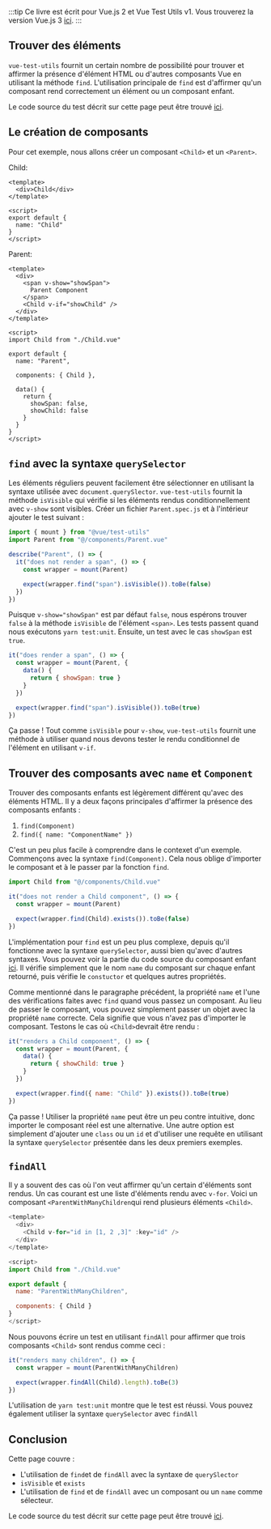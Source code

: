:::tip Ce livre est écrit pour Vue.js 2 et Vue Test Utils v1.
Vous trouverez la version Vue.js 3 [ici](/v3/fr).
:::

## Trouver des éléments


`vue-test-utils` fournit un certain nombre de possibilité pour trouver et affirmer la présence d'élément HTML ou d'autres composants Vue en utilisant la méthode `find`. L'utilisation principale de `find` est d'affirmer qu'un composant rend correctement un élément ou un composant enfant.


Le code source du test décrit sur cette page peut être trouvé [ici](https://github.com/lmiller1990/vue-testing-handbook/tree/master/demo-app/tests/unit/Parent.spec.js).

## Le création de composants

Pour cet exemple, nous allons créer un composant `<Child>` et un `<Parent>`.

Child:

```vue
<template>
  <div>Child</div>
</template>

<script>
export default {
  name: "Child"
}
</script>
```

Parent:

```vue
<template>
  <div>
    <span v-show="showSpan">
      Parent Component
    </span>
    <Child v-if="showChild" />
  </div>
</template>

<script>
import Child from "./Child.vue"

export default {
  name: "Parent",

  components: { Child },

  data() {
    return {
      showSpan: false,
      showChild: false
    }
  }
}
</script>
```

## `find` avec la syntaxe `querySelector`

Les éléments réguliers peuvent facilement être sélectionner en utilisant la syntaxe utilisée avec `document.querySlector`. `vue-test-utils` fournit la méthode `isVisible` qui vérifie si les éléments rendus conditionnellement avec `v-show` sont visibles. Créer un fichier `Parent.spec.js` et à l'intérieur ajouter le test suivant :

```js
import { mount } from "@vue/test-utils"
import Parent from "@/components/Parent.vue"

describe("Parent", () => {
  it("does not render a span", () => {
    const wrapper = mount(Parent)

    expect(wrapper.find("span").isVisible()).toBe(false)
  })
})
```
Puisque `v-show="showSpan"` est par défaut `false`, nous espérons trouver `false` à la méthode `isVisible` de l'élément `<span>`. Les tests passent quand nous exécutons `yarn test:unit`. Ensuite, un test avec le cas `showSpan` est `true`.  

```js
it("does render a span", () => {
  const wrapper = mount(Parent, {
    data() {
      return { showSpan: true }
    }
  })

  expect(wrapper.find("span").isVisible()).toBe(true)
})
```
Ça passe ! Tout comme `isVisible` pour `v-show`, `vue-test-utils` fournit une méthode à utiliser quand nous devons tester le rendu conditionnel de l'élément en utilisant `v-if`.


## Trouver des composants avec `name` et `Component`

Trouver des composants enfants est légèrement différent qu'avec des éléments HTML. Il y a deux façons principales d'affirmer la présence des composants enfants :

1. `find(Component)`
2. `find({ name: "ComponentName" })`

C'est un peu plus facile à comprendre dans le contexet d'un exemple. Commençons avec la syntaxe `find(Component)`. Cela nous oblige d'importer le composant et à le passer par la fonction `find`.


```js
import Child from "@/components/Child.vue"

it("does not render a Child component", () => {
  const wrapper = mount(Parent)

  expect(wrapper.find(Child).exists()).toBe(false)
})
```
L'implémentation pour `find` est un peu plus complexe, depuis qu'il fonctionne avec la syntaxe `querySelector`, aussi bien qu'avec d'autres syntaxes. Vous pouvez voir la partie du code source du composant enfant [ici](https://github.com/vuejs/vue-test-utils/blob/dev/packages/test-utils/src/find.js). Il vérifie simplement que le nom `name` du composant sur chaque enfant retourné, puis vérifie le `constuctor` et quelques autres propriétés.



Comme mentionné dans le paragraphe précédent, la propriété `name` et l'une des vérifications faites avec `find` quand vous passez un composant. Au lieu de passer le composant, vous pouvez simplement passer un objet avec la propriété `name` correcte. Cela signifie que vous n'avez pas d'importer le composant. Testons le cas où `<Child>`devrait être rendu :


```js
it("renders a Child component", () => {
  const wrapper = mount(Parent, {
    data() {
      return { showChild: true }
    }
  })

  expect(wrapper.find({ name: "Child" }).exists()).toBe(true)
})
```
Ça passe ! Utiliser la propriété `name` peut être un peu contre intuitive, donc importer le composant réel est une alternative. Une autre option est simplement d'ajouter une `class` ou un `id` et d'utiliser une requête en utilisant la syntaxe `querySelector` présentée dans les deux premiers exemples.

## `findAll`

Il y a souvent des cas où l'on veut affirmer qu'un certain d'éléments sont rendus. Un cas courant est une liste d'éléments rendu avec `v-for`. Voici un composant `<ParentWithManyChildren`qui rend plusieurs éléments `<Child>`.


```js
<template>
  <div>
    <Child v-for="id in [1, 2 ,3]" :key="id" />
  </div>
</template>

<script>
import Child from "./Child.vue"

export default {
  name: "ParentWithManyChildren",

  components: { Child }
}
</script>
```
Nous pouvons écrire un test en utilisant `findAll` pour affirmer que trois composants `<Child>` sont rendus comme ceci :

```js
it("renders many children", () => {
  const wrapper = mount(ParentWithManyChildren)

  expect(wrapper.findAll(Child).length).toBe(3)
})
```

L'utilisation  de `yarn test:unit` montre que le test est réussi. Vous pouvez également utiliser la syntaxe `querySelector` avec `findAll`

## Conclusion

Cette page couvre :

- L'utilisation de `find`et de `findAll` avec la syntaxe de `querySlector`
- `isVisible` et `exists`
- L'utilisation de `find` et de `findAll` avec un composant ou un `name` comme sélecteur.

Le code source du test décrit sur cette page peut être trouvé [ici](https://github.com/lmiller1990/vue-testing-handbook/tree/master/demo-app/tests/unit/Parent.spec.js).
